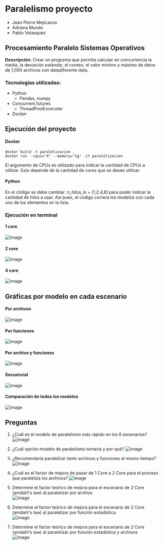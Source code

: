 # Paralelismo proyecto

- Jean Pierre Mejicanos
- Adriana Mundo
- Pablo Velasquez

## Procesamiento Paralelo Sistemas Operativos


**Descripción:** 
Crear un programa que permita calcular en concurrencia la media, la deviación estándar, el conteo, el valor mínimo y máximo de datos de 1,000 archivos con datadiferente data.




### Tecnologías utilizadas:
- Python
    - Pandas, numpy
- Concurrent.futures
    - ThreadPoolExcecuter
- Docker

## Ejecución del proyecto
#### Docker
```
docker build -t paralelizacion .
docker run --cpus="4" --memory="1g" -it paralelizacion
``` 
El argumento de CPUs es utilizado para indicar la cantidad de CPUs a utilizar. Esto depende de la cantidad de cores que se desee utilizar. 

#### Python
En el código se debe cambiar: *n_hilos_ls = [1,2,4,8]* para poder indicar la cantidad de hilos a usar. Así pues, el código correra los modelos con cada uno de los elementos en la lista.

### Ejecución en terminal
#### 1 core
![image](https://user-images.githubusercontent.com/48104764/165573648-7824ffbf-c8c0-461b-87a7-c2e9cc936de0.png)

#### 2 core
![image](https://user-images.githubusercontent.com/48104764/165573718-983677cd-48d6-47f3-af61-279811334217.png)

#### 4 core
![image](https://user-images.githubusercontent.com/48104764/165573804-8e049eb0-7ef3-467b-8d2b-7c1f196d1d1f.png)

## Gráficas por modelo en cada escenario
#### Por archivos
![image](https://user-images.githubusercontent.com/48104764/165568449-59d647ce-4650-43ee-9509-460257f25b5b.png)

#### Por funciones
![image](https://user-images.githubusercontent.com/48104764/165568934-632915ec-be08-4104-8f0c-b9117cdb19b4.png)

#### Por archivo y funciones
![image](https://user-images.githubusercontent.com/48104764/165569728-e30c3781-f4ee-4f2e-9ed6-a9ce94945235.png)

#### Secuencial
![image](https://user-images.githubusercontent.com/48104764/165569951-897f129e-8ae2-449c-a811-a3f9c49ccad3.png)

#### Comparación de todos los modelos
![image](https://user-images.githubusercontent.com/48104764/165572540-4d9e95da-c5c4-496c-99aa-ef60cfe4cf5f.png)



## Preguntas
1. ¿Cuál es el modelo de paralelismo más rápido en los 6 escenarios?
![image](https://user-images.githubusercontent.com/48104764/165672472-742ea848-d7e0-4fb3-9daf-6f4d00ad570d.png)


2. ¿Cuál opción modelo de paralelismo tomaría y por qué?
![image](https://user-images.githubusercontent.com/48104764/165202161-235f8533-0873-4b18-8e2c-0b86dbf830d0.png)	


3. ¿Recomendaría paralelizar tanto archivos y funciones al mismo tiempo?
![image](https://user-images.githubusercontent.com/48104764/165202101-2f3482e9-49dd-4eec-921f-0b5eb351fa11.png)
							

4. ¿Cuál es el factor de mejora de pasar de 1 Core a 2 Core para el proceso que paraleliza los archivos?
![image](https://user-images.githubusercontent.com/48104764/165202220-ce41a75e-28e9-4a87-badd-0230ac79bd0b.png)
							

5. Determine el factor teórico de mejora para el escenario de 2 Core (amdahl's law) al paralelizar por archivo		
![image](https://user-images.githubusercontent.com/48104764/165202354-90ca60c4-7983-42ee-8180-d05c38650a68.png)
					

6. Determine el factor teórico de mejora para el escenario de 2 Core (amdahl's law) al paralelizar por función estadística	
![image](https://user-images.githubusercontent.com/48104764/165202412-c3f2165b-fa8d-4f6d-8197-970a81661935.png)
				

7. Determine el factor teórico de mejora para el escenario de 2 Core (amdahl's law) al paralelizar por función estadística y archivos		
![image](https://user-images.githubusercontent.com/48104764/165202448-106c4280-9f76-460d-92c7-f08b174afa38.png)
						











